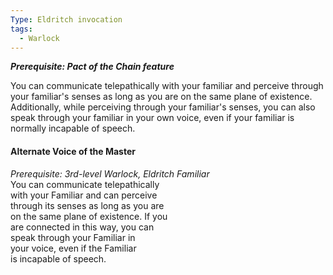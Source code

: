 ```yaml
---
Type: Eldritch invocation
tags:
  - Warlock
---
```

**_Prerequisite: Pact of the Chain feature_**

You can communicate telepathically with your familiar and perceive through your familiar's senses as long as you are on the same plane of existence. Additionally, while perceiving through your familiar's senses, you can also speak through your familiar in your own voice, even if your familiar is normally incapable of speech.

#### Alternate Voice of the Master

_Prerequisite: 3rd-level Warlock, Eldritch Familiar_  
You can communicate telepathically  
with your Familiar and can perceive  
through its senses as long as you are  
on the same plane of existence. If you  
are connected in this way, you can  
speak through your Familiar in  
your voice, even if the Familiar  
is incapable of speech.